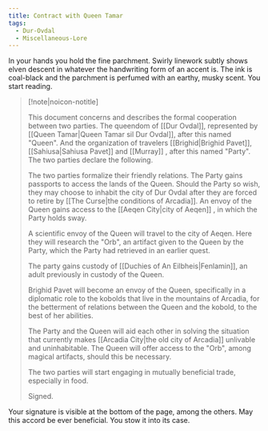 ```yaml
---
title: Contract with Queen Tamar
tags:
  - Dur-Ovdal
  - Miscellaneous-Lore
---
```


In your hands you hold the fine parchment. Swirly linework subtly shows elven descent in whatever the handwriting form of an accent is. The ink is coal-black and the parchment is perfumed with an earthy, musky scent. You start reading.

> [!note|noicon-notitle]
>
> This document concerns and describes the formal cooperation between two parties. The queendom of [[Dur Ovdal]], represented by [[Queen Tamar|Queen Tamar sil Dur Ovdal]], after this named "Queen". And the organization of travelers [[Brighid|Brighid Pavet]], [[Sahiusa|Sahiusa Pavet]] and [[Murray]] , after this named "Party". The two parties declare the following.
>
> The two parties formalize their friendly relations. The Party gains passports to access the lands of the Queen. Should the Party so wish, they may choose to inhabit the city of Dur Ovdal after they are forced to retire by [[The Curse|the conditions of Arcadia]]. An envoy of the Queen gains access to the [[Aeqen City|city of Aeqen]] , in which the Party holds sway.
>
> A scientific envoy of the Queen will travel to the city of Aeqen. Here they will research the "Orb", an artifact given to the Queen by the Party, which the Party had retrieved in an earlier quest.
>
> The party gains custody of [[Duchies of An Eilbheis|Fenlamin]], an adult previously in custody of the Queen.
>
> Brighid Pavet will become an envoy of the Queen, specifically in a diplomatic role to the kobolds that live in the mountains of Arcadia, for the betterment of relations between the Queen and the kobold, to the best of her abilities.
>
> The Party and the Queen will aid each other in solving the situation that currently makes [[Arcadia City|the old city of Arcadia]] unlivable and uninhabitable. The Queen will offer access to the "Orb", among magical artifacts, should this be necessary.
>
> The two parties will start engaging in mutually beneficial trade, especially in food.
>
> Signed.

Your signature is visible at the bottom of the page, among the others. May this accord be ever beneficial. You stow it into its case.
